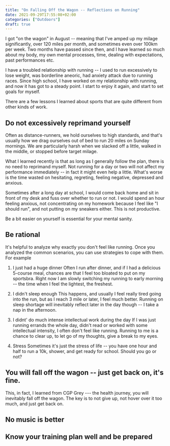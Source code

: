 ```yaml
---
title: "On Falling Off the Wagon -- Reflections on Running"
date: 2021-09-29T17:55:08+02:00
categories: ["Outdoors"]
draft: true
---
```

I got "on the wagon" in August -- meaning that I've amped up my milage significantly, over 120 miles per month, and sometimes even over 100km per week. Two months have passed since then, and I have learned so much about my body, my own mental processes, time, dealing with expectations, past performances etc. 

I have a troubled relationship with running -- I used to run excessively to lose weight, was borderline aneoric, had anxiety attack due to running races. Since high school, I have worked on my relationship with running, and now it has got to a steady point. I start to enjoy it again, and start to set goals for myself. 

There are a few lessons I learned about sports that are quite different from other kinds of work. 

## Do not excessively reprimand yourself 
Often as distance-runners, we hold ourselves to high standards, and that's usually how we drag ourselves out of bed to run 20 miles on Sunday mornings. We are particularly harsh when we slacked off a little, walked in the middle, or stopped before target milage. 

What I learned recently is that as long as I generally follow the plan, there is no need to reprimand myself. Not running for a day or two will not affect my performance immediately -- in fact it might even help a little. What's worse is the time wasted on hesitating, regreting, feeling negative, depressed and anxious. 

Sometimes after a long day at school, I would come back home and sit in front of my desk and fuss over whether to run or not. I would spend an hour feeling anxious, not concentrating on my homework because I feel like "I should run", and not putting on my sneakers either. This is not productive. 

Be a bit easier on yourself is essential for your mental sanity. 

## Be rational 
It's helpful to analyze why exactly you don't feel like running. Once you analyzed the common scenarios, you can use strategies to cope with them. For example 
1. I just had a huge dinner 
   Often I run after dinner, and if I had a delicious 5-course meal, chances are that I feel too bloated to put on my sportsbra. Right now I am slowly switching my running to early morning -- the time when I feel the lightest, the freshest. 

2. I didn't sleep enough 
   This happens, and usually I feel really tired going into the run, but as I reach 3 mile or later, I feel much better. Running on sleep shortage will inevitably reflect later in the day though -- I take a nap in the afternoon. 

3. I didnt' do much intense intellectual work during the day 
   If I was just running errands the whole day, didn't read or worked with some intellectual intensity, I often don't feel like running. Running to me is a chance to clear up, to let go of my thoughts, give a break to my eyes. 

4. Stress
   Sometimes it's just the stress of life -- you have one hour and half to run a 10k, shower, and get ready for school. Should you go or not? 


## You will fall off the wagon -- just get back on, it's fine. 
This, in fact, I learned from CGP Grey --- the health journey, you will inevitably fall off the wagon. The key is to not give up, not hover over it too much, and just get back on. 

## No music is better 


## Know your training plan well and be prepared 

